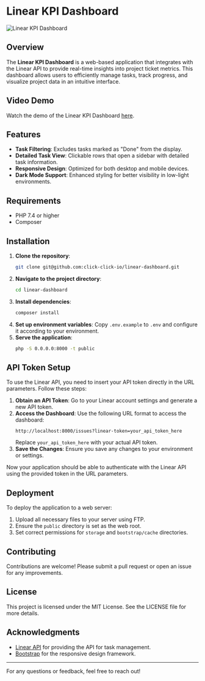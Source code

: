 # Linear KPI Dashboard

![Linear KPI Dashboard](https://click-click.io/new-demo-image.jpeg)

## Overview

The **Linear KPI Dashboard** is a web-based application that integrates with the Linear API to provide real-time insights into project ticket metrics. This dashboard allows users to efficiently manage tasks, track progress, and visualize project data in an intuitive interface.

## Video Demo

Watch the demo of the Linear KPI Dashboard [here](https://share.cleanshot.com/new-jXfDL6dx).

## Features
- **Task Filtering**: Excludes tasks marked as "Done" from the display.
- **Detailed Task View**: Clickable rows that open a sidebar with detailed task information.
- **Responsive Design**: Optimized for both desktop and mobile devices.
- **Dark Mode Support**: Enhanced styling for better visibility in low-light environments.

## Requirements
- PHP 7.4 or higher
- Composer

## Installation
1. **Clone the repository**:
   ```bash
   git clone git@github.com:click-click-io/linear-dashboard.git
   ```
2. **Navigate to the project directory**:
   ```bash
   cd linear-dashboard
   ```
3. **Install dependencies**:
   ```bash
   composer install
   ```
4. **Set up environment variables**:
   Copy `.env.example` to `.env` and configure it according to your environment.
5. **Serve the application**:
   ```bash
   php -S 0.0.0.0:8000 -t public
   ```

## API Token Setup

To use the Linear API, you need to insert your API token directly in the URL parameters. Follow these steps:

1. **Obtain an API Token**: Go to your Linear account settings and generate a new API token.
2. **Access the Dashboard**: Use the following URL format to access the dashboard:
   ```plaintext
   http://localhost:8000/issues?linear-token=your_api_token_here
   ```
   Replace `your_api_token_here` with your actual API token.
3. **Save the Changes**: Ensure you save any changes to your environment or settings.

Now your application should be able to authenticate with the Linear API using the provided token in the URL parameters.

## Deployment
To deploy the application to a web server:
1. Upload all necessary files to your server using FTP.
2. Ensure the `public` directory is set as the web root.
3. Set correct permissions for `storage` and `bootstrap/cache` directories.

## Contributing
Contributions are welcome! Please submit a pull request or open an issue for any improvements.

## License
This project is licensed under the MIT License. See the LICENSE file for more details.

## Acknowledgments
- [Linear API](https://linear.app/docs) for providing the API for task management.
- [Bootstrap](https://getbootstrap.com/) for the responsive design framework.

---

For any questions or feedback, feel free to reach out!
